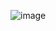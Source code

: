 ![image](https://user-images.githubusercontent.com/34706028/142762828-54fd38dd-da67-449a-a827-308ccf684327.png)

